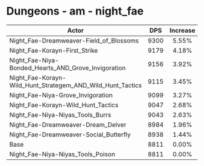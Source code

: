 # Dungeons - am - night_fae
| Actor | DPS | Increase |
|---|:---:|:---:|
|Night_Fae-Dreamweaver-Field_of_Blossoms|9300|5.55%|
|Night_Fae-Korayn-First_Strike|9179|4.18%|
|Night_Fae-Niya-Bonded_Hearts_AND_Grove_Invigoration|9156|3.92%|
|Night_Fae-Korayn-Wild_Hunt_Strategem_AND_Wild_Hunt_Tactics|9115|3.45%|
|Night_Fae-Niya-Grove_Invigoration|9099|3.27%|
|Night_Fae-Korayn-Wild_Hunt_Tactics|9047|2.68%|
|Night_Fae-Niya-Niyas_Tools_Burrs|9043|2.63%|
|Night_Fae-Dreamweaver-Dream_Delver|8984|1.96%|
|Night_Fae-Dreamweaver-Social_Butterfly|8938|1.44%|
|Base|8811|0.00%|
|Night_Fae-Niya-Niyas_Tools_Poison|8811|0.00%|
